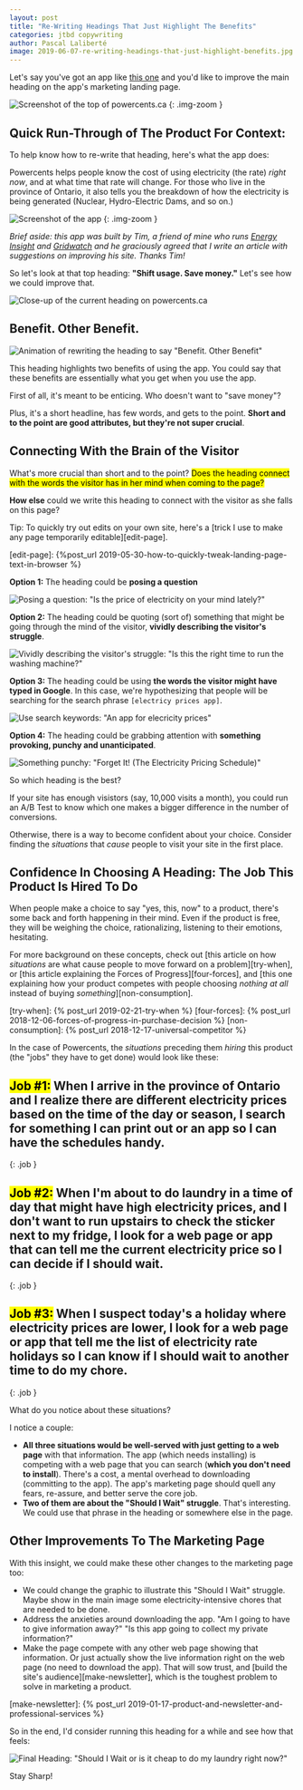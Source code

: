 ```yaml
---
layout: post
title: "Re-Writing Headings That Just Highlight The Benefits"
categories: jtbd copywriting
author: Pascal Laliberté
image: 2019-06-07-re-writing-headings-that-just-highlight-benefits.jpg
---
```


Let's say you've got an app like [this one][site] and you'd like to improve the main heading on the app's marketing landing page.

[site]: https://powercents.ca/

![Screenshot of the top of powercents.ca](/assets/images/posts/2019-06-07-re-writing-headings-that-just-highlight-benefits-01.jpg)
{: .img-zoom }

## Quick Run-Through of The Product For Context:

To help know how to re-write that heading, here's what the app does:

Powercents helps people know the cost of using electricity (the rate) _right now_, and at what time that rate will change. For those who live in the province of Ontario, it also tells you the breakdown of how the electricity is being generated (Nuclear, Hydro-Electric Dams, and so on.)

![Screenshot of the app](/assets/images/posts/2019-06-07-re-writing-headings-that-just-highlight-benefits-02.jpg)
{: .img-zoom }

_Brief aside: this app was built by Tim, a friend of mine who runs [Energy Insight](https://energyinsight.ca) and [Gridwatch](https://gridwatch.ca) and he graciously agreed that I write an article with suggestions on improving his site. Thanks Tim!_

So let's look at that top heading: **"Shift usage. Save money."** Let's see how we could improve that.

![Close-up of the current heading on powercents.ca](/assets/images/posts/2019-06-07-re-writing-headings-that-just-highlight-benefits-08.jpg)

## Benefit. Other Benefit.

![Animation of rewriting the heading to say "Benefit. Other Benefit"](/assets/images/posts/2019-06-07-re-writing-headings-that-just-highlight-benefits-03.gif)

This heading highlights two benefits of using the app. You could say that these benefits are essentially what you get when you use the app.

First of all, it's meant to be enticing. Who doesn't want to "save money"?

Plus, it's a short headline, has few words, and gets to the point. **Short and to the point are good attributes, but they're not super crucial**.

## Connecting With the Brain of the Visitor

What's more crucial than short and to the point? <mark>Does the heading connect with the words the visitor has in her mind when coming to the page?</mark>

**How else** could we write this heading to connect with the visitor as she falls on this page?

Tip: To quickly try out edits on your own site, here's a [trick I use to make any page temporarily editable][edit-page].

[edit-page]: {%post_url 2019-05-30-how-to-quickly-tweak-landing-page-text-in-browser %}

**Option 1:** The heading could be **posing a question**

![Posing a question: "Is the price of electricity on your mind lately?"](/assets/images/posts/2019-06-07-re-writing-headings-that-just-highlight-benefits-04.jpg)

**Option 2:** The heading could be quoting (sort of) something that might be going through the mind of the visitor, **vividly describing the visitor's struggle**.

![Vividly describing the visitor's struggle: "Is this the right time to run the washing machine?"](/assets/images/posts/2019-06-07-re-writing-headings-that-just-highlight-benefits-05.jpg)

**Option 3:** The heading could be using **the words the visitor might have typed in Google**. In this case, we're hypothesizing that people will be searching for the search phrase `[electricy prices app]`.

![Use search keywords: "An app for elecricity prices"](/assets/images/posts/2019-06-07-re-writing-headings-that-just-highlight-benefits-06.jpg)

**Option 4:** The heading could be grabbing attention with **something provoking, punchy and unanticipated**.

![Something punchy: "Forget It! (The Electricity Pricing Schedule)"](/assets/images/posts/2019-06-07-re-writing-headings-that-just-highlight-benefits-07.jpg)

So which heading is the best?

If your site has enough visistors (say, 10,000 visits a month), you could run an A/B Test to know which one makes a bigger difference in the number of conversions.

Otherwise, there is a way to become confident about your choice. Consider finding the _situations_ that _cause_ people to visit your site in the first place.

## Confidence In Choosing A Heading: The Job This Product Is Hired To Do

When people make a choice to say "yes, this, now" to a product, there's some back and forth happening in their mind. Even if the product is free, they will be weighing the choice, rationalizing, listening to their emotions, hesitating.

For more background on these concepts, check out [this article on how _situations_ are what cause people to move forward on a problem][try-when], or [this article explaining the Forces of Progress][four-forces], and [this one explaining how your product competes with people choosing _nothing at all_ instead of buying _something_][non-consumption].

[try-when]: {% post_url 2019-02-21-try-when %}
[four-forces]: {% post_url 2018-12-06-forces-of-progress-in-purchase-decision %}
[non-consumption]: {% post_url 2018-12-17-universal-competitor %}

In the case of Powercents, the _situations_ preceding them _hiring_ this product (the "jobs" they have to get done) would look like these:

## <mark>Job #1:</mark> When I arrive in the province of Ontario and **I realize there are different electricity prices based on the time of the day or season**, I search for something I can print out or an app so I can have the schedules handy.
{: .job }

## <mark>Job #2:</mark> When **I'm about to do laundry** in a time of day that might have high electricity prices, and I don't want to run upstairs to check the sticker next to my fridge, I look for a web page or app that can tell me the current electricity price so I can decide if I should wait.
{: .job }

## <mark>Job #3:</mark> When **I suspect today's a holiday** where electricity prices are lower, I look for a web page or app that tell me the list of electricity rate holidays so I can know if I should wait to another time to do my chore.
{: .job }

What do you notice about these situations?

I notice a couple:

* **All three situations would be well-served with just getting to a web page** with that information. The app (which needs installing) is competing with a web page that you can search (**which you don't need to install**). There's a cost, a mental overhead to downloading (committing to the app). The app's marketing page should quell any fears, re-assure, and better serve the core job.
* **Two of them are about the "Should I Wait" struggle**. That's interesting. We could use that phrase in the heading or somewhere else in the page.

## Other Improvements To The Marketing Page

With this insight, we could make these other changes to the marketing page too:

* We could change the graphic to illustrate this "Should I Wait" struggle. Maybe show in the main image some electricity-intensive chores that are needed to be done.
* Address the anxieties around downloading the app. "Am I going to have to give information away?" "Is this app going to collect my private information?"
* Make the page compete with any other web page showing that information. Or just actually show the live information right on the web page (no need to download the app). That will sow trust, and [build the site's audience][make-newsletter], which is the toughest problem to solve in marketing a product.

[make-newsletter]: {% post_url 2019-01-17-product-and-newsletter-and-professional-services %}

So in the end, I'd consider running this heading for a while and see how that feels:

![Final Heading: "Should I Wait or is it cheap to do my laundry right now?"](/assets/images/posts/2019-06-07-re-writing-headings-that-just-highlight-benefits-09.jpg)

Stay Sharp!
